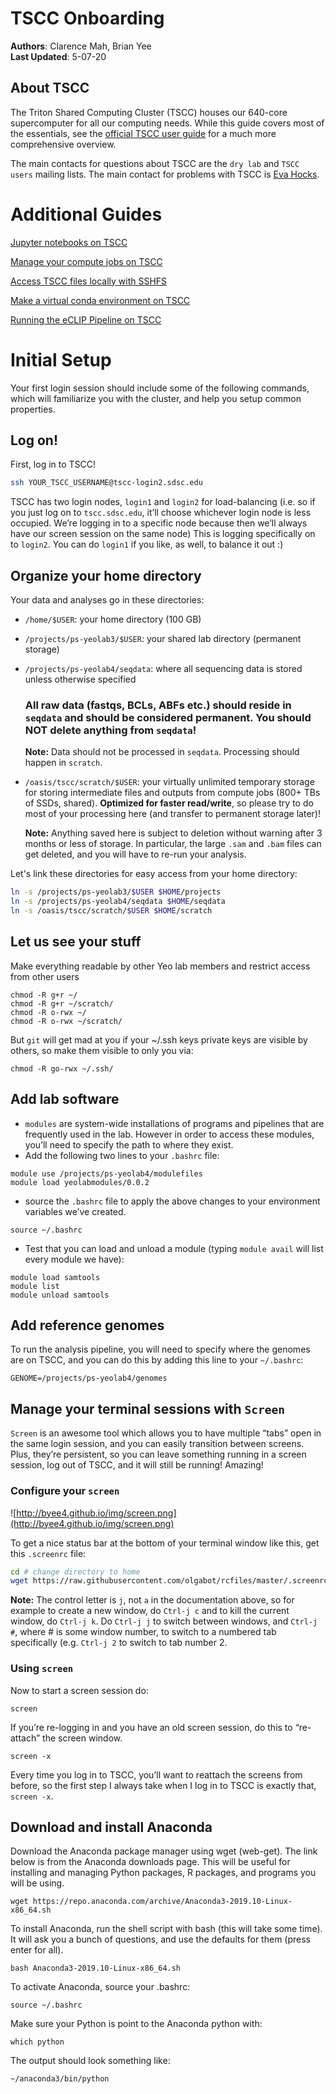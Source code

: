 # TSCC Onboarding

**Authors**: Clarence Mah, Brian Yee<br>
**Last Updated**: 5-07-20

## About TSCC

The Triton Shared Computing Cluster (TSCC) houses our 640-core supercomputer for all our computing needs. While this guide covers most of the essentials, see the [official TSCC user guide](https://www.sdsc.edu/support/user_guides/tscc.html) for a much more comprehensive overview.

The main contacts for questions about TSCC are the `dry lab` and `TSCC users` mailing lists. The main contact for problems with TSCC is [Eva Hocks](tscc-support@sdsc.edu).

# Additional Guides

[Jupyter notebooks on TSCC](TSCC%20Onboarding/Jupyter%20notebooks%20on%20TSCC.md)

[Manage your compute jobs on TSCC](TSCC%20Onboarding/Manage%20your%20compute%20jobs%20on%20TSCC.md)

[Access TSCC files locally with SSHFS](TSCC%20Onboarding/Access%20TSCC%20files%20locally%20with%20SSHFS.md)

[Make a virtual conda environment on TSCC](TSCC%20Onboarding/Make%20a%20virtual%20conda%20environment%20on%20TSCC.md)

[Running the eCLIP Pipeline on TSCC](TSCC%20Onboarding/Running%20the%20eCLIP%20Pipeline%20on%20TSCC.md)

# Initial Setup

Your first login session should include some of the following commands, which will familiarize you with the cluster, and help you setup common properties.

## Log on!

First, log in to TSCC!

```bash
ssh YOUR_TSCC_USERNAME@tscc-login2.sdsc.edu
```

TSCC has two login nodes, `login1` and `login2` for load-balancing (i.e. so if you just log on to `tscc.sdsc.edu`, it’ll choose whichever login node is less occupied. We’re logging in to a specific node because then we’ll always have our screen session on the same node) This is logging specifically on to `login2`. You can do `login1` if you like, as well, to balance it out :)

## Organize your home directory

Your data and analyses go in these directories:

- `/home/$USER`: your home directory (100 GB)
- `/projects/ps-yeolab3/$USER`: your shared lab directory (permanent storage)
- `/projects/ps-yeolab4/seqdata`: where all sequencing data is stored unless otherwise specified

    ### All raw data (fastqs, BCLs, ABFs etc.) should reside in `seqdata` and should be considered **permanent**. **You should NOT delete anything from `seqdata`!**

    **Note:** Data should not be processed in `seqdata`. Processing should happen in `scratch`.

- `/oasis/tscc/scratch/$USER`: your virtually unlimited temporary storage for storing intermediate files and outputs from compute jobs (800+ TBs of SSDs, shared). **Optimized for faster read/write**, so please try to do most of your processing here (and transfer to permanent storage later)!

    **Note:** Anything saved here is subject to deletion without warning after 3 months or less of storage. In particular, the large `.sam` and `.bam` files can get deleted, and you will have to re-run your analysis.

Let's link these directories for easy access from your home directory:

```bash
ln -s /projects/ps-yeolab3/$USER $HOME/projects
ln -s /projects/ps-yeolab4/seqdata $HOME/seqdata
ln -s /oasis/tscc/scratch/$USER $HOME/scratch
```

## Let us see your stuff

Make everything readable by other Yeo lab members and restrict access from other users

```
chmod -R g+r ~/
chmod -R g+r ~/scratch/
chmod -R o-rwx ~/
chmod -R o-rwx ~/scratch/
```

But `git` will get mad at you if your ~/.ssh keys private keys are visible by others, so make them visible to only you via:

```
chmod -R go-rwx ~/.ssh/
```

## Add lab software

- `modules` are system-wide installations of programs and pipelines that are frequently used in the lab. However in order to access these modules, you’ll need to specify the path to where they exist.
- Add the following two lines to your `.bashrc` file:

```
module use /projects/ps-yeolab4/modulefiles
module load yeolabmodules/0.0.2
```

- source the `.bashrc` file to apply the above changes to your environment variables we’ve created.

```
source ~/.bashrc
```

- Test that you can load and unload a module (typing `module avail` will list every module we have):

```
module load samtools
module list
module unload samtools
```

## Add reference genomes

To run the analysis pipeline, you will need to specify where the genomes are on TSCC, and you can do this by adding this line to your `~/.bashrc`:

```
GENOME=/projects/ps-yeolab4/genomes
```

## Manage your terminal sessions with `Screen`

`Screen` is an awesome tool which allows you to have multiple “tabs” open in the same login session, and you can easily transition between screens. Plus, they’re persistent, so you can leave something running in a screen session, log out of TSCC, and it will still be running! Amazing!

### Configure your `screen`

![http://byee4.github.io/img/screen.png](http://byee4.github.io/img/screen.png)

To get a nice status bar at the bottom of your terminal window like this, get this `.screenrc` file:

```bash
cd # change directory to home
wget https://raw.githubusercontent.com/olgabot/rcfiles/master/.screenrc
```

**Note:** The control letter is `j`, not `a` in the documentation above, so for example to create a new window, do `Ctrl-j c` and to kill the current window, do `Ctrl-j k`. Do `Ctrl-j j` to switch between windows, and `Ctrl-j #`, where # is some window number, to switch to a numbered tab specifically (e.g. `Ctrl-j 2` to switch to tab number 2.

### Using `screen`

Now to start a screen session do:

```
screen
```

If you’re re-logging in and you have an old screen session, do this to “re-attach” the screen window.

```
screen -x
```

Every time you log in to TSCC, you’ll want to reattach the screens from before, so the first step I always take when I log in to TSCC is exactly that, `screen -x`.

## Download and install Anaconda

Download the Anaconda package manager using wget (web-get). The link below is from the Anaconda downloads page. This will be useful for installing and managing Python packages, R packages, and programs you will be using.

```
wget https://repo.anaconda.com/archive/Anaconda3-2019.10-Linux-x86_64.sh
```

To install Anaconda, run the shell script with bash (this will take some time). It will ask you a bunch of questions, and use the defaults for them (press enter for all).

```
bash Anaconda3-2019.10-Linux-x86_64.sh
```

To activate Anaconda, source your .bashrc:

```
source ~/.bashrc
```

Make sure your Python is point to the Anaconda python with:

```
which python
```

The output should look something like:

```
~/anaconda3/bin/python
```
